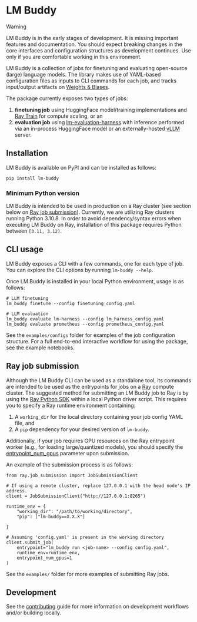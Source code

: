 # LM Buddy

> [!WARNING]
>
> LM Buddy is in the early stages of development.
> It is missing important features and documentation.
> You should expect breaking changes in the core interfaces and configuration structures
> as development continues.
> Use only if you are comfortable working in this environment.

LM Buddy is a collection of jobs for finetuning and evaluating open-source (large) language models.
The library makes use of YAML-based configuration files as inputs to CLI commands for each job,
and tracks input/output artifacts on [Weights & Biases](https://docs.wandb.ai/).

The package currently exposes two types of jobs:
1. **finetuning job** using HuggingFace model/training implementations and 
[Ray Train](https://docs.ray.io/en/latest/train/train.html)
for compute scaling, or an
2. **evaluation job** using [lm-evaluation-harness](https://github.com/EleutherAI/lm-evaluation-harness) 
with inference performed via an in-process HuggingFace model or an externally-hosted 
[vLLM](https://github.com/vllm-project/vllm) server.

## Installation

LM Buddy is available on PyPI and can be installed as follows:

```
pip install lm-buddy
```

### Minimum Python version

LM Buddy is intended to be used in production on a Ray cluster 
(see section below on [Ray job submission](#ray-job-submission)).
Currently, we are utilizing Ray clusters running Python 3.10.8.
In order to avoid dependency/syntax errors when executing LM Buddy on Ray,
installation of this package requires Python between `[3.11, 3.12)`.

## CLI usage

LM Buddy exposes a CLI with a few commands, one for each type of job.
You can explore the CLI options by running `lm-buddy --help`.

Once LM Buddy is installed in your local Python environment, usage is as follows:
```
# LLM finetuning
lm_buddy finetune --config finetuning_config.yaml

# LLM evaluation
lm_buddy evaluate lm-harness --config lm_harness_config.yaml
lm_buddy evaluate prometheus --config prometheus_config.yaml
```

See the `examples/configs` folder for examples of the job configuration structure. 
For a full end-to-end interactive workflow for using the package, see the example notebooks.

## Ray job submission

Although the LM Buddy CLI can be used as a standalone tool,
its commands are intended to be used as the entrypoints for jobs on a
[Ray](https://docs.ray.io/en/latest/index.html) compute cluster.
The suggested method for submitting an LM Buddy job to Ray is by using the 
[Ray Python SDK](https://docs.ray.io/en/latest/cluster/running-applications/job-submission/sdk.html) 
within a local Python driver script.
This requires you to specify a Ray runtime environment containing:
1) A `working_dir` for the local directory containing your job config YAML file, and
2) A `pip` dependency for your desired version of `lm-buddy`.

Additionally, if your job requires GPU resources on the Ray entrypoint worker (e.g., for loading large/quantized models), 
you should specify the [entrypoint_num_gpus](https://docs.ray.io/en/latest/cluster/running-applications/job-submission/sdk.html#specifying-cpu-and-gpu-resources) parameter upon submission.

An example of the submission process is as follows:

```
from ray.job_submission import JobSubmissionClient

# If using a remote cluster, replace 127.0.0.1 with the head node's IP address.
client = JobSubmissionClient("http://127.0.0.1:8265")

runtime_env = {
    "working_dir": "/path/to/working/directory",
    "pip": ["lm-buddy==X.X.X"]
    
}

# Assuming 'config.yaml' is present in the working directory
client.submit_job(
    entrypoint="lm_buddy run <job-name> --config config.yaml", 
    runtime_env=runtime_env,
    entrypoint_num_gpus=1
)
```

See the `examples/` folder for more examples of submitting Ray jobs.

## Development

See the [contributing](CONTRIBUTING.md) guide for more information on development workflows 
and/or building locally.
